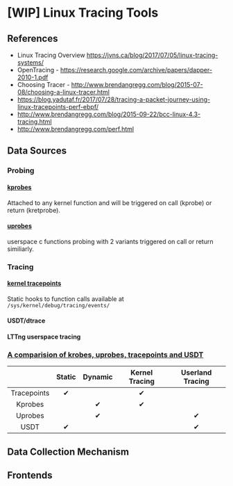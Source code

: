 # \[WIP\] Linux Tracing Tools
## References
- Linux Tracing Overview https://jvns.ca/blog/2017/07/05/linux-tracing-systems/  
- OpenTracing - https://research.google.com/archive/papers/dapper-2010-1.pdf  
- Choosing Tracer - http://www.brendangregg.com/blog/2015-07-08/choosing-a-linux-tracer.html  
- https://blog.yadutaf.fr/2017/07/28/tracing-a-packet-journey-using-linux-tracepoints-perf-ebpf/  
- http://www.brendangregg.com/blog/2015-09-22/bcc-linux-4.3-tracing.html
- http://www.brendangregg.com/perf.html

## Data Sources
### Probing
#### [kprobes](https://www.kernel.org/doc/Documentation/kprobes.txt)
Attached to any kernel function and will be triggered on call (kprobe) or return (kretprobe).
#### [uprobes](https://www.kernel.org/doc/Documentation/trace/uprobetracer.txt)
userspace c functions probing with 2 variants triggered on call or return similiarly.
### Tracing
#### [kernel tracepoints](https://www.kernel.org/doc/Documentation/trace/tracepoints.txt)
Static hooks to function calls available at `/sys/kernel/debug/tracing/events/`
#### USDT/dtrace
#### LTTng userspace tracing

### [A comparision of krobes, uprobes, tracepoints and USDT](https://nanxiao.me/en/brief-differences-between-tracepoints-kprobes-uprobes-usdt/)

||Static|Dynamic|Kernel Tracing|Userland Tracing|
|:-:|:-:|:-:|:-:|:-:|
|Tracepoints|✔||✔||
|Kprobes||✔|✔||
|Uprobes||✔||✔|
|USDT|✔|||✔|

## Data Collection Mechanism


## Frontends
